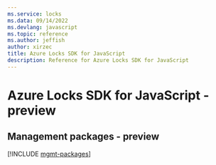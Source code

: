 ```yaml
---
ms.service: locks
ms.data: 09/14/2022
ms.devlang: javascript
ms.topic: reference
ms.author: jeffish
author: xirzec
title: Azure Locks SDK for JavaScript
description: Reference for Azure Locks SDK for JavaScript
---
```

# Azure Locks SDK for JavaScript - preview

## Management packages - preview
[!INCLUDE [mgmt-packages](locks-mgmt-index.md)]